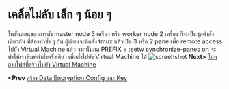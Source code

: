 # เคล็ดไม่ลับ เล็ก ๆ น้อย ๆ
ในขั้นตอนของการตั้ง master node 3 เครื่อง หรือ worker node 2 เครื่อง ก็จะเป็นชุดคำสั่งเดียวกัน ที่ต้องทำซ้ำ ๆ กัน ผู้เขียนจะติดตั้ง tmux แล้วเปิด 3 หรือ 2 pane เพื่อ remote access ไปยัง Virtual Machine แล้ว จากนั้นกด PREFIX + :setw synchronize-panes on จะทำให้เราพิมพ์คำสั่งครั้งเดียว เพื่อสั่งไปยัง Virtual Machine ได้
![screehshot](https://github.com/rdamrong/Kubernetes-The-Hard-Way-CentOS/blob/master/images/ss1.png)
**Next>** [โอนถ่ายไฟล์ที่สร้างไปยัง Virtual Machine](06-transfer-file.md)

**<Prev** [สร้าง Data Encryption Config และ Key](04-generating-data-encryption-key.md)
